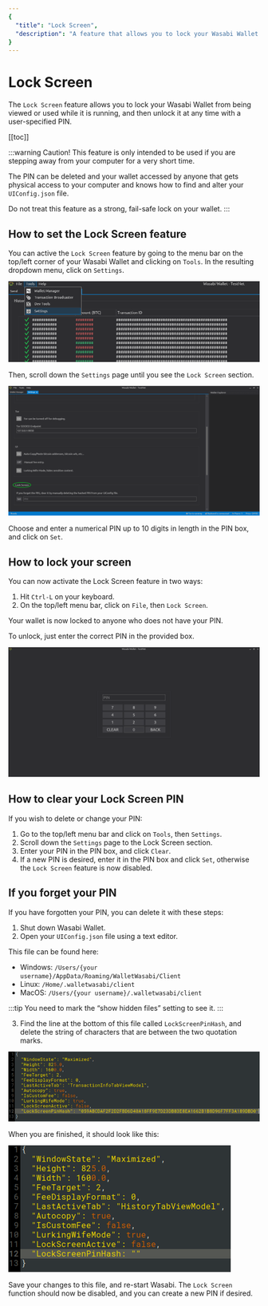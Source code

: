 ```yaml
---
{
  "title": "Lock Screen",
  "description": "A feature that allows you to lock your Wasabi Wallet from being viewed or used while it is running, and then unlock it at any time with a user-specified PIN. This is the Wasabi documentation, an archive of knowledge about the open-source, non-custodial and privacy-focused Bitcoin wallet for desktop."
}
---
```


# Lock Screen

The `Lock Screen` feature allows you to lock your Wasabi Wallet from being viewed or used while it is running, and then unlock it at any time with a user-specified PIN.

[[toc]]

:::warning Caution!
This feature is only intended to be used if you are stepping away from your computer for a very short time.

The PIN can be deleted and your wallet accessed by anyone that gets physical access to your computer and knows how to find and alter your `UIConfig.json` file.

Do not treat this feature as a strong, fail-safe lock on your wallet.
:::

## How to set the Lock Screen feature

You can active the `Lock Screen` feature by going to the menu bar on the top/left corner of your Wasabi Wallet and clicking on `Tools`.
In the resulting dropdown menu, click on `Settings`.

![](/LockScreenSet1.png)

Then, scroll down the `Settings` page until you see the `Lock Screen` section.

![](/LockScreenSet2.png)

Choose and enter a numerical PIN up to 10 digits in length in the PIN box, and click on `Set`.

## How to lock your screen

You can now activate the Lock Screen feature in two ways:

1. Hit `Ctrl-L` on your keyboard.
2. On the top/left menu bar, click on `File`, then `Lock Screen`.

Your wallet is now locked to anyone who does not have your PIN.

To unlock, just enter the correct PIN in the provided box.

![](/LockedScreen.png)

## How to clear your Lock Screen PIN

If you wish to delete or change your PIN:

1. Go to the top/left menu bar and click on `Tools`, then `Settings`.
2. Scroll down the `Settings` page to the Lock Screen section.
3. Enter your PIN in the PIN box, and click `Clear`.
4. If a new PIN is desired, enter it in the PIN box and click `Set`, otherwise the `Lock Screen` feature is now disabled.

## If you forget your PIN

If you have forgotten your PIN, you can delete it with these steps:

1. Shut down Wasabi Wallet.
2. Open your `UIConfig.json` file using a text editor.

This file can be found here:
* Windows: `/Users/{your username}/AppData/Roaming/WalletWasabi/Client`
* Linux: `/Home/.walletwasabi/client`
* MacOS: `/Users/{your username}/.walletwasabi/client`

:::tip
You need to mark the “show hidden files” setting to see it.
:::

3. Find the line at the bottom of this file called `LockScreenPinHash`, and delete the string of characters that are between the two quotation marks.

![](/UIConfigLocked.png)

When you are finished, it should look like this:

![](/UIConfigUnlocked.png)

Save your changes to this file, and re-start Wasabi.
The `Lock Screen` function should now be disabled, and you can create a new PIN if desired.
